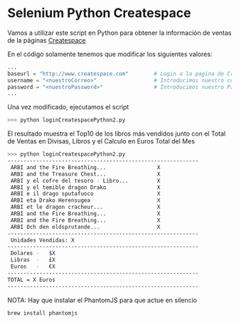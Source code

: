 # Selenium Python Createspace

Vamos a utilizar este script en Python para obtener la información de ventas de la páginas [Createspace](https://www.createspace.com/)

En el código solamente tenemos que modificar los siguientes valores:

```python
...
baseurl = "http://www.createspace.com"        # Login a la pagina de Createspace
username = "<nuestroCorreo>"                  # Introducimos nuestro correo electrónico
password = "<nuestroPassword>"                # Introducimos nuestro Password
...
```

Una vez modificado, ejecutamos el script

```python
>>> python loginCreatespacePython2.py
```

El resultado muestra el Top10 de los libros más vendidos junto con el Total de Ventas en Divisas, Libros y el Calculo en Euros Total del Mes

```bash
>>> python loginCreatespacePython2.py 
------------------------------------------------------------
 ARBI and the Fire Breathing... 		       X
 ARBI and the Treasure Chest... 		       X
 ARBI y el cofre del tesoro - Libro... 		   X
 ARBI y el temible dragon Drako 		       X
 ARBI e il drago sputafuoco 		           X
 ARBI eta Drako Herensugea 		               X
 ARBI et le dragon cracheur... 		           X
 ARBI and the Fire Breathing... 		       X
 ARBI and the Fire Breathing... 		       X
 ARBI Och den eldsprutande... 		           X
------------------------------------------------------------
 Unidades Vendidas: X
------------------------------------------------------------
 Dolares - 	 $X 
 Libras  - 	 £X 
 Euros   - 	 €X 
------------------------------------------------------------
TOTAL = X Euros
------------------------------------------------------------
```

NOTA: Hay que instalar el PhantomJS para que actue en silencio

```bash
brew install phantomjs
```
